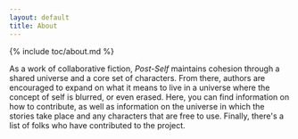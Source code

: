 ```yaml
---
layout: default
title: About
---
```


{% include toc/about.md %}

As a work of collaborative fiction, *Post-Self* maintains cohesion through a shared universe and a core set of characters. From there, authors are encouraged to expand on what it means to live in a universe where the concept of self is blurred, or even erased. Here, you can find information on how to contribute, as well as information on the universe in which the stories take place and any characters that are free to use. Finally, there's a list of folks who have contributed to the project.
